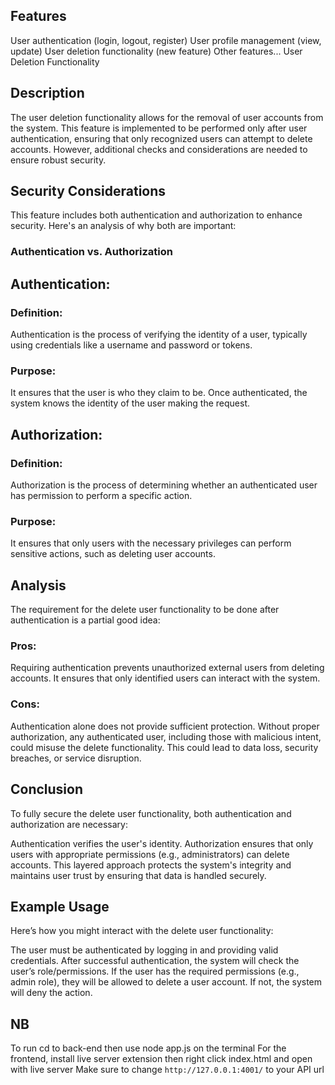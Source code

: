 ## Features
User authentication (login, logout, register)
User profile management (view, update)
User deletion functionality (new feature)
Other features...
User Deletion Functionality

## Description
The user deletion functionality allows for the removal of user accounts from the system. This feature is implemented to be performed only after user authentication, ensuring that only recognized users can attempt to delete accounts. However, additional checks and considerations are needed to ensure robust security.

## Security Considerations
This feature includes both authentication and authorization to enhance security. Here's an analysis of why both are important:

### Authentication vs. Authorization
## Authentication:

### Definition: 
Authentication is the process of verifying the identity of a user, typically using credentials like a username and password or tokens.
### Purpose: 
It ensures that the user is who they claim to be. Once authenticated, the system knows the identity of the user making the request.

## Authorization:

### Definition: 
Authorization is the process of determining whether an authenticated user has permission to perform a specific action.
### Purpose: 
It ensures that only users with the necessary privileges can perform sensitive actions, such as deleting user accounts.

## Analysis
The requirement for the delete user functionality to be done after authentication is a partial good idea:

### Pros: 
Requiring authentication prevents unauthorized external users from deleting accounts. It ensures that only identified users can interact with the system.
### Cons: 
Authentication alone does not provide sufficient protection. Without proper authorization, any authenticated user, including those with malicious intent, could misuse the delete functionality. This could lead to data loss, security breaches, or service disruption.

## Conclusion
To fully secure the delete user functionality, both authentication and authorization are necessary:

Authentication verifies the user's identity.
Authorization ensures that only users with appropriate permissions (e.g., administrators) can delete accounts.
This layered approach protects the system's integrity and maintains user trust by ensuring that data is handled securely.

## Example Usage
Here’s how you might interact with the delete user functionality:

The user must be authenticated by logging in and providing valid credentials.
After successful authentication, the system will check the user’s role/permissions.
If the user has the required permissions (e.g., admin role), they will be allowed to delete a user account. If not, the system will deny the action.

## NB
To run cd to back-end then use node app.js on the terminal
For the frontend, install live server extension then right click index.html and open with live server
Make sure to change `http://127.0.0.1:4001/` to your API url
